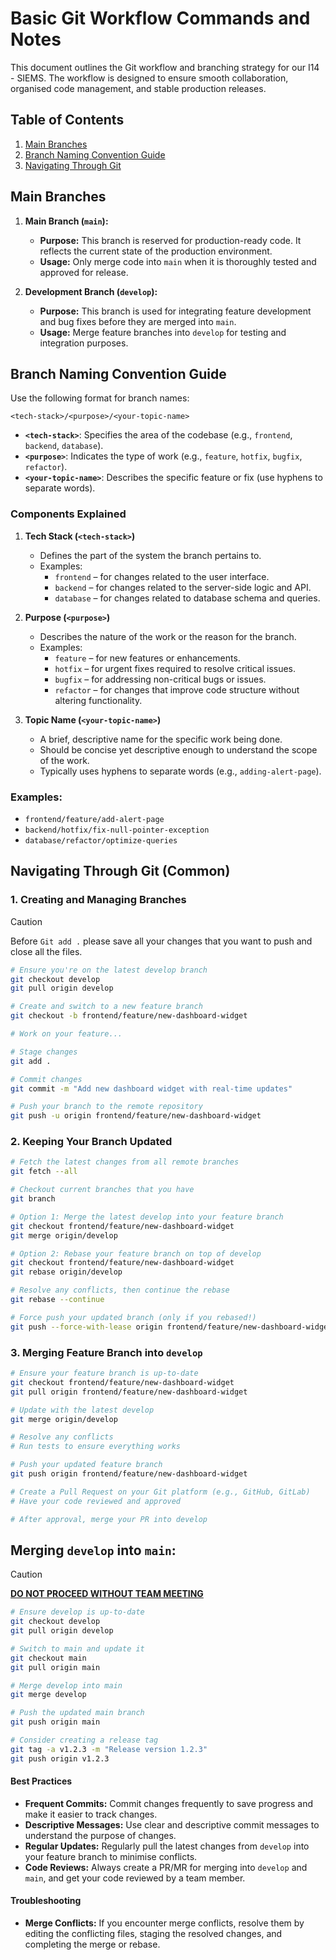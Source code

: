 # Basic Git Workflow Commands and Notes

This document outlines the Git workflow and branching strategy for our I14 - SIEMS. The workflow is designed to ensure smooth collaboration, organised code management, and stable production releases.

## Table of Contents
1. [Main Branches](#main-branch)
2. [Branch Naming Convention Guide](#branch-naming-convention-guide)
3. [Navigating Through Git](#navigating-through-git)
## Main Branches

1. **Main Branch (`main`):**
   - **Purpose:** This branch is reserved for production-ready code. It reflects the current state of the production environment.
   - **Usage:** Only merge code into `main` when it is thoroughly tested and approved for release.

2. **Development Branch (`develop`):**
   - **Purpose:** This branch is used for integrating feature development and bug fixes before they are merged into `main`.
   - **Usage:** Merge feature branches into `develop` for testing and integration purposes.

## Branch Naming Convention Guide

Use the following format for branch names:

```
<tech-stack>/<purpose>/<your-topic-name>
```

- **`<tech-stack>`**: Specifies the area of the codebase (e.g., `frontend`, `backend`, `database`).
- **`<purpose>`**: Indicates the type of work (e.g., `feature`, `hotfix`, `bugfix`, `refactor`).
- **`<your-topic-name>`**: Describes the specific feature or fix (use hyphens to separate words).

### Components Explained

1. **Tech Stack (`<tech-stack>`)**
   - Defines the part of the system the branch pertains to.
   - Examples:
     - `frontend` – for changes related to the user interface.
     - `backend` – for changes related to the server-side logic and API.
     - `database` – for changes related to database schema and queries.

2. **Purpose (`<purpose>`)**
   - Describes the nature of the work or the reason for the branch.
   - Examples:
     - `feature` – for new features or enhancements.
     - `hotfix` – for urgent fixes required to resolve critical issues.
     - `bugfix` – for addressing non-critical bugs or issues.
     - `refactor` – for changes that improve code structure without altering functionality.

3. **Topic Name (`<your-topic-name>`)**
   - A brief, descriptive name for the specific work being done.
   - Should be concise yet descriptive enough to understand the scope of the work.
   - Typically uses hyphens to separate words (e.g., `adding-alert-page`).
### Examples:
- `frontend/feature/add-alert-page`
- `backend/hotfix/fix-null-pointer-exception`
- `database/refactor/optimize-queries`

## Navigating Through Git (Common)

### 1. Creating and Managing Branches

> [!CAUTION]
> Before `Git add .` please save all your changes that you want to push and close all the files.

```bash
# Ensure you're on the latest develop branch
git checkout develop
git pull origin develop

# Create and switch to a new feature branch
git checkout -b frontend/feature/new-dashboard-widget

# Work on your feature...

# Stage changes
git add .

# Commit changes
git commit -m "Add new dashboard widget with real-time updates"

# Push your branch to the remote repository
git push -u origin frontend/feature/new-dashboard-widget
```
### 2. Keeping Your Branch Updated

```bash
# Fetch the latest changes from all remote branches
git fetch --all

# Checkout current branches that you have
git branch
```
```bash
# Option 1: Merge the latest develop into your feature branch
git checkout frontend/feature/new-dashboard-widget
git merge origin/develop
```

```bash
# Option 2: Rebase your feature branch on top of develop
git checkout frontend/feature/new-dashboard-widget
git rebase origin/develop

# Resolve any conflicts, then continue the rebase
git rebase --continue

# Force push your updated branch (only if you rebased!)
git push --force-with-lease origin frontend/feature/new-dashboard-widget
```

### 3. Merging Feature Branch into `develop`

```bash
# Ensure your feature branch is up-to-date
git checkout frontend/feature/new-dashboard-widget
git pull origin frontend/feature/new-dashboard-widget

# Update with the latest develop
git merge origin/develop

# Resolve any conflicts
# Run tests to ensure everything works

# Push your updated feature branch
git push origin frontend/feature/new-dashboard-widget

# Create a Pull Request on your Git platform (e.g., GitHub, GitLab)
# Have your code reviewed and approved

# After approval, merge your PR into develop
```

## Merging `develop` into `main`:
> [!CAUTION]
> <ins>**DO NOT PROCEED WITHOUT TEAM MEETING**</ins>

```bash
# Ensure develop is up-to-date
git checkout develop
git pull origin develop

# Switch to main and update it
git checkout main
git pull origin main

# Merge develop into main
git merge develop

# Push the updated main branch
git push origin main

# Consider creating a release tag
git tag -a v1.2.3 -m "Release version 1.2.3"
git push origin v1.2.3
```

#### Best Practices

- **Frequent Commits:** Commit changes frequently to save progress and make it easier to track changes.
- **Descriptive Messages:** Use clear and descriptive commit messages to understand the purpose of changes.
- **Regular Updates:** Regularly pull the latest changes from `develop` into your feature branch to minimise conflicts.
- **Code Reviews:** Always create a PR/MR for merging into `develop` and `main`, and get your code reviewed by a team member.

#### Troubleshooting

- **Merge Conflicts:** If you encounter merge conflicts, resolve them by editing the conflicting files, staging the resolved changes, and completing the merge or rebase.